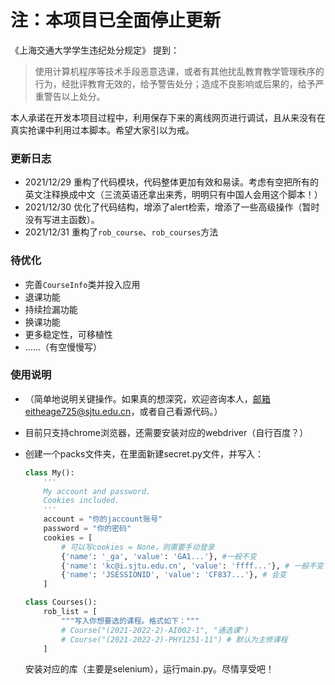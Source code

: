 # 注：本项目已全面停止更新

《上海交通大学学生违纪处分规定》 提到：

> 使用计算机程序等技术手段恶意选课，或者有其他扰乱教育教学管理秩序的行为，经批评教育无效的，给予警告处分；造成不良影响或后果的，给予严重警告以上处分。

本人承诺在开发本项目过程中，利用保存下来的离线网页进行调试，且从来没有在真实抢课中利用过本脚本。希望大家引以为戒。

### 更新日志

+ 2021/12/29 重构了代码模块，代码整体更加有效和易读。考虑有空把所有的英文注释换成中文（三流英语还拿出来秀，明明只有中国人会用这个脚本！）
+ 2021/12/30 优化了代码结构，增添了alert检索，增添了一些高级操作（暂时没有写进主函数）。
+ 2021/12/31 重构了`rob_course`、`rob_courses`方法

### 待优化

+ 完善`CourseInfo`类并投入应用
+ 退课功能
+ 持续捡漏功能
+ 换课功能
+ 更多稳定性，可移植性
+ ……（有空慢慢写）

### 使用说明

+ （简单地说明关键操作。如果真的想深究，欢迎咨询本人，邮箱eitheage725@sjtu.edu.cn，或者自己看源代码。）

+ 目前只支持chrome浏览器，还需要安装对应的webdriver（自行百度？）

+ 创建一个packs文件夹，在里面新建secret.py文件，并写入：

    ```python
    class My():
        '''
        My account and password.
        Cookies included.
        '''
        account = "你的jaccount账号"
        password = "你的密码"
        cookies = [
            # 可以写cookies = None，则需要手动登录
            {'name': '_ga', 'value': 'GA1...'}, #一般不变
            {'name': 'kc@i.sjtu.edu.cn', 'value': 'ffff...'}, # 一般不变
            {'name': 'JSESSIONID', 'value': 'CF837...'}, # 会变
        ]
    
    class Courses():
        rob_list = [
            """写入你想要选的课程。格式如下："""
            # Course("(2021-2022-2)-AI002-1", "通选课")
            # Course("(2021-2022-2)-PHY1251-11") # 默认为主修课程
        ]
    ```

    安装对应的库（主要是selenium），运行main.py。尽情享受吧！

